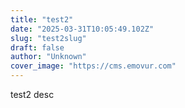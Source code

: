```yaml
---
title: "test2"
date: "2025-03-31T10:05:49.102Z"
slug: "test2slug"
draft: false
author: "Unknown"
cover_image: "https://cms.emovur.com"
---
```


test2 desc